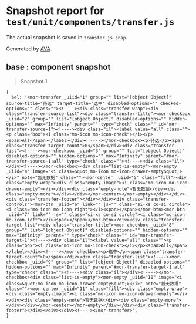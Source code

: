 # Snapshot report for `test/unit/components/transfer.js`

The actual snapshot is saved in `transfer.js.snap`.

Generated by [AVA](https://ava.li).

## base : component snapshot

> Snapshot 1

    {
      $el: '<mor-transfer _uiid="1" group="" list="[object Object]" source-title="待选" target-title="选中" disabled-options="" checked-options="" class=""><!----><div class="transfer-wrap"><div class="transfer-source-list"><div class="transfer-title"><mor-checkbox _uiid="2" group="" list="[object Object]" disabled-options="" hidden-options="" max="Infinity" parent="" type="check" class="" id="mor-transfer-source-1"><!----><div class="il"><label value="all" class=""><p class="box"><i class="mo-icon mo-icon-check"></i></p><span>All</span></label></div><!----></mor-checkbox><p>待选</p><span class="transfer-target-count">0</span></div><div class="transfer-list"><!----><mor-checkbox _uiid="3" group="" list="[object Object]" disabled-options="" hidden-options="" max="Infinity" parent="#mor-transfer-source-1:all" type="check" class=""><!----><div class="il"></div><!----></mor-checkbox><div class="list-is-empty"><mor-empty _uiid="4" image="<i class=&quot;mo-icon mo-icon-drawer-empty&quot;></i>" note="暂无数据" class=""><mor-center _uiid="5" class="fill"><div class="empty-wrap"><div class="empty-image"><i class="mo-icon mo-icon-drawer-empty"></i></div><div class="empty-note">暂无数据</div><div class="empty-more"></div></div></mor-center></mor-empty></div></div><div class="transfer-footer"></div></div><div class="transfer-controls"><mor-btn _uiid="6" link="" js="" class="si-xs co-si circle"><i class="mo-icon mo-icon-right"></i><span></span></mor-btn><mor-btn _uiid="7" link="" js="" class="si-xs co-si circle"><i class="mo-icon mo-icon-left"></i><span></span></mor-btn></div><div class="transfer-target-list"><div class="transfer-title"><mor-checkbox _uiid="8" group="" list="[object Object]" disabled-options="" hidden-options="" max="Infinity" parent="" type="check" class="" id="mor-transfer-target-1"><!----><div class="il"><label value="all" class=""><p class="box"><i class="mo-icon mo-icon-check"></i></p><span>All</span></label></div><!----></mor-checkbox><p>选中</p><span class="transfer-target-count">0</span></div><div class="transfer-list"><!----><mor-checkbox _uiid="9" group="" list="[object Object]" disabled-options="" hidden-options="" max="Infinity" parent="#mor-transfer-target-1:all" type="check" class=""><!----><div class="il"></div><!----></mor-checkbox><div class="list-is-empty"><mor-empty _uiid="10" image="<i class=&quot;mo-icon mo-icon-drawer-empty&quot;></i>" note="暂无数据" class=""><mor-center _uiid="11" class="fill"><div class="empty-wrap"><div class="empty-image"><i class="mo-icon mo-icon-drawer-empty"></i></div><div class="empty-note">暂无数据</div><div class="empty-more"></div></div></mor-center></mor-empty></div></div><div class="transfer-footer"></div></div></div><!----></mor-transfer>',
    }
